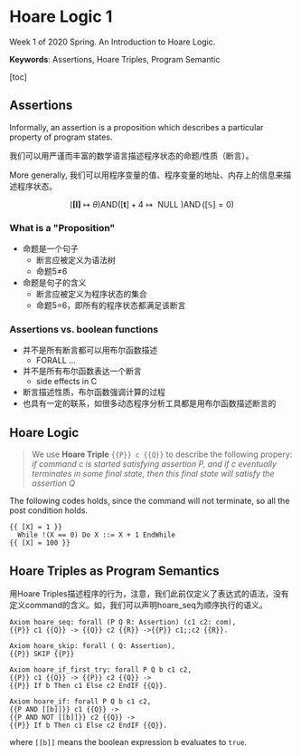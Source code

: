 #  Hoare Logic 1

<!-----
title: 【Programming Language】 Hoare Logic 1
url: pl-hoare
date: 2020-03-03 14:02:12
tags: 
- Programming Language

categories:
- Courses

----->

Week 1 of 2020 Spring. An Introduction to Hoare Logic.

**Keywords**: Assertions, Hoare Triples, Program Semantic

<!--more-->

[toc]

## Assertions

Informally, an assertion is a proposition which describes a particular property of program states.

我们可以用严谨而丰富的数学语言描述程序状态的命题/性质（断言）。

More generally, 我们可以用程序变量的值、程序变量的地址、内存上的信息来描述程序状态。

$$(\mathbf{[I]} \longmapsto \theta) \text{AND} ([\mathbf{t}] +4 \longmapsto \text { NULL } ) \operatorname{AND} ([\mathbb{S}] = 0)$$

### What is a "Proposition"

- 命题是一个句子
  - 断言应被定义为语法树
  - 命题5≠6
- 命题是句子的含义
  - 断言应被定义为程序状态的集合
  - 命题5=6，即所有的程序状态都满足该断言

### Assertions vs. boolean functions
- 并不是所有断言都可以用布尔函数描述
    - FORALL ...
- 并不是所有布尔函数表达一个断言
    - side effects in C
- 断言描述性质，布尔函数强调计算的过程
- 也具有一定的联系，如很多动态程序分析工具都是用布尔函数描述断言的

## Hoare Logic

> We use **Hoare Triple**  `{{P}} c {{Q}}` to describe the following propery:
> *if command c is started satisfying assertion P, and if c eventually terminates in some final state, then this final state will satisfy the assertion Q*

The following codes holds, since the command will not terminate, so all the post condition holds.

```
{{ [X] = 1 }}
  While !(X == 0) Do X ::= X + 1 EndWhile
{{ [X] = 100 }}
```

## Hoare Triples as Program Semantics

用Hoare Triples描述程序的行为，注意，我们此前仅定义了表达式的语法，没有定义command的含义。如，我们可以声明hoare_seq为顺序执行的语义。

```
Axiom hoare_seq: forall (P Q R: Assertion) (c1 c2: com),
{{P}} c1 {{Q}} -> {{Q}} c2 {{R}} ->{{P}} c1;;c2 {{R}}.
```

```
Axiom hoare_skip: forall ( Q: Assertion),
{{P}} SKIP {{P}} 
```

```
Axiom hoare_if_first_try: forall P Q b c1 c2,
{{P}} c1 {{Q}} -> {{P}} c2 {{Q}} ->
{{P}} If b Then c1 Else c2 EndIF {{Q}}.
```

```
Axiom hoare_if: forall P Q b c1 c2,
{{P AND [[b]]}} c1 {{Q}} ->
{{P AND NOT [[b]]}} c2 {{Q}} ->
{{P}} If b Then c1 Else c2 EndIF {{Q}}.
```

where `[[b]]` means the boolean expression b evaluates to `true`.